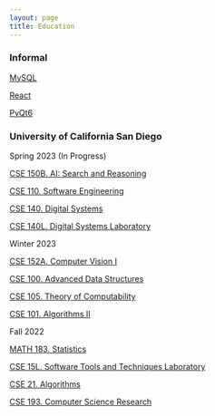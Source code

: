 ```yaml
---
layout: page
title: Education
---
```


### Informal

[MySQL](./educations/mysql.markdown)

[React](./educations/react.markdown)

[PyQt6](./educations/pyqt6.markdown)

### University of California San Diego

Spring 2023 (In Progress)

[CSE 150B. AI: Search and Reasoning](./educations/ucsd/cse150b.markdown)

[CSE 110. Software Engineering](./educations/ucsd/cse110.markdown)

[CSE 140. Digital Systems](./educations/ucsd/cse140.markdown)

[CSE 140L. Digital Systems Laboratory](./educations/ucsd/cse140L.markdown)

Winter 2023

[CSE 152A. Computer Vision I](./educations/ucsd/cse152a.markdown)

[CSE 100. Advanced Data Structures](./educations/ucsd/cse100.markdown)

[CSE 105. Theory of Computability](./educations/ucsd/cse105.markdown)

[CSE 101. Algorithms II](./educations/ucsd/cse101.markdown)

Fall 2022

[MATH 183. Statistics](./educations/ucsd/math183.markdown)

[CSE 15L. Software Tools and Techniques Laboratory](./educations/ucsd/cse15l.markdown)

[CSE 21. Algorithms](./educations/ucsd/cse21.markdown)

[CSE 193. Computer Science Research](./educations/ucsd/cse193.markdown)
